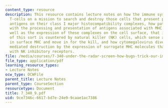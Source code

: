 ```yaml
---
content_type: resource
description: This resource contains lecture notes on how the immune system sends cytotoxic
  T-cells on a mission to search and destroy those cells that present pathogen-derived
  antigens on their class I major histocompatibility complexes, how pathogens interfere
  with the processing and presentation of antigens associated with MHC complexes as
  well as the expression of these complexes on the cell surface, that immune evasion
  of this sort is countered by natural killer (NK) cells, which sense a reduction
  in surface MHC and move in for the kill, and how cytomegalovirus diverts the NK-cell
  mediated destruction by the expression of surrogate MHC molecules that interact
  with NK inhibitory receptors.
file: /media/courses/7-340-under-the-radar-screen-how-bugs-trick-our-immune-defenses-spring-2007/9ce7346c6617bd7e24e99caae1ac7386_7_340_9.pdf
file_type: application/pdf
learning_resource_types:
- Lecture Notes
ocw_type: OCWFile
parent_title: Lecture Notes
parent_type: CourseSection
resourcetype: Document
title: 7_340_9.pdf
uid: 9ce7346c-6617-bd7e-24e9-9caae1ac7386
---
```

